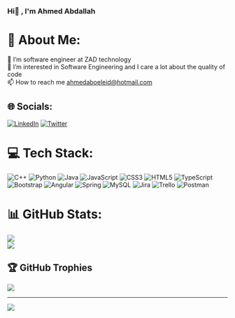 ### Hi👋 , I'm Ahmed Abdallah

# 💫 About Me:
🔭 I’m software engineer at ZAD technology<br>🤝 I’m interested in Software Engineering and I care a lot about the quality of code<br>📫 How to reach me [ahmedaboeleid@hotmail.com](ahmedaboeleid@hotmail.com)<br>


## 🌐 Socials:
[![LinkedIn](https://img.shields.io/badge/LinkedIn-%230077B5.svg?logo=linkedin&logoColor=white)](https://linkedin.com/in/ahmed-aboeleid) [![Twitter](https://img.shields.io/badge/Twitter-%231DA1F2.svg?logo=Twitter&logoColor=white)](https://twitter.com/@abo_el3id) 

# 💻 Tech Stack:
![C++](https://img.shields.io/badge/c++-%2300599C.svg?style=plastic&logo=c%2B%2B&logoColor=white) ![Python](https://img.shields.io/badge/python-3670A0?style=plastic&logo=python&logoColor=ffdd54) ![Java](https://img.shields.io/badge/java-%23ED8B00.svg?style=plastic&logo=java&logoColor=white) ![JavaScript](https://img.shields.io/badge/javascript-%23323330.svg?style=plastic&logo=javascript&logoColor=%23F7DF1E) ![CSS3](https://img.shields.io/badge/css3-%231572B6.svg?style=plastic&logo=css3&logoColor=white) ![HTML5](https://img.shields.io/badge/html5-%23E34F26.svg?style=plastic&logo=html5&logoColor=white) ![TypeScript](https://img.shields.io/badge/typescript-%23007ACC.svg?style=plastic&logo=typescript&logoColor=white) ![Bootstrap](https://img.shields.io/badge/bootstrap-%23563D7C.svg?style=plastic&logo=bootstrap&logoColor=white) ![Angular](https://img.shields.io/badge/angular-%23DD0031.svg?style=plastic&logo=angular&logoColor=white) ![Spring](https://img.shields.io/badge/spring-%236DB33F.svg?style=plastic&logo=spring&logoColor=white) ![MySQL](https://img.shields.io/badge/mysql-%2300f.svg?style=plastic&logo=mysql&logoColor=white) ![Jira](https://img.shields.io/badge/jira-%230A0FFF.svg?style=plastic&logo=jira&logoColor=white) ![Trello](https://img.shields.io/badge/Trello-%23026AA7.svg?style=plastic&logo=Trello&logoColor=white) ![Postman](https://img.shields.io/badge/Postman-FF6C37?style=plastic&logo=postman&logoColor=white)
# 📊 GitHub Stats:
<!-- ![](https://github-readme-stats.vercel.app/api?username=ahme2001&theme=great-gatsby&hide_border=false&include_all_commits=true&count_private=true)<br/> -->
![](https://github-readme-streak-stats.herokuapp.com/?user=ahme2001&theme=great-gatsby&hide_border=false)<br/>
![](https://github-readme-stats.vercel.app/api/top-langs/?username=ahme2001&theme=great-gatsby&hide_border=false&include_all_commits=true&count_private=true&layout=compact)

## 🏆 GitHub Trophies
![](https://github-profile-trophy.vercel.app/?username=ahme2001&theme=chalk&no-frame=false&no-bg=false&margin-w=4)

---
[![](https://visitcount.itsvg.in/api?id=ahme2001&icon=5&color=0)](https://visitcount.itsvg.in)
